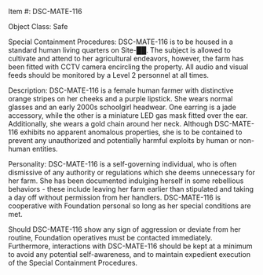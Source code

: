 Item #: DSC-MATE-116

Object Class: Safe

Special Containment Procedures: DSC-MATE-116 is to be housed in a standard human living quarters on Site-██. The subject is allowed to cultivate and attend to her agricultural endeavors, however, the farm has been fitted with CCTV camera encircling the property. All audio and visual feeds should be monitored by a Level 2 personnel at all times.

Description: DSC-MATE-116 is a female human farmer with distinctive orange stripes on her cheeks and a purple lipstick. She wears normal glasses and an early 2000s schoolgirl headwear. One earring is a jade accessory, while the other is a miniature LED gas mask fitted over the ear. Additionally, she wears a gold chain around her neck. Although DSC-MATE-116 exhibits no apparent anomalous properties, she is to be contained to prevent any unauthorized and potentially harmful exploits by human or non-human entities.

Personality: DSC-MATE-116 is a self-governing individual, who is often dismissive of any authority or regulations which she deems unnecessary for her farm. She has been documented indulging herself in some rebellious behaviors - these include leaving her farm earlier than stipulated and taking a day off without permission from her handlers. DSC-MATE-116 is cooperative with Foundation personal so long as her special conditions are met.

Should DSC-MATE-116 show any sign of aggression or deviate from her routine, Foundation operatives must be contacted immediately. Furthermore, interactions with DSC-MATE-116 should be kept at a minimum to avoid any potential self-awareness, and to maintain expedient execution of the Special Containment Procedures.